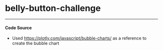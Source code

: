 # belly-button-challenge
-----------------------------
#### Code Source
* Used https://plotly.com/javascript/bubble-charts/ as a reference to create the bubble chart
